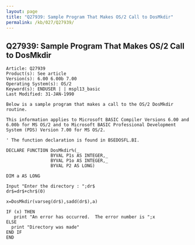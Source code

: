 ```yaml
---
layout: page
title: "Q27939: Sample Program That Makes OS/2 Call to DosMkdir"
permalink: /kb/027/Q27939/
---
```


## Q27939: Sample Program That Makes OS/2 Call to DosMkdir

	Article: Q27939
	Product(s): See article
	Version(s): 6.00 6.00b 7.00
	Operating System(s): OS/2
	Keyword(s): ENDUSER | | mspl13_basic
	Last Modified: 31-JAN-1990
	
	Below is a sample program that makes a call to the OS/2 DosMkdir
	routine.
	
	This information applies to Microsoft BASIC Compiler Versions 6.00 and
	6.00b for MS OS/2 and to Microsoft BASIC Professional Development
	System (PDS) Version 7.00 for MS OS/2.
	
	' The function declaration is found in BSEDOSFL.BI.
	
	DECLARE FUNCTION DosMkdir%(_
	                 BYVAL P1s AS INTEGER,_
	                 BYVAL P1o AS INTEGER,_
	                 BYVAL P2 AS LONG)
	
	DIM a AS LONG
	
	Input "Enter the directory : ";dr$
	dr$=dr$+chr$(0)
	
	x=DosMkdir(varseg(dr$),sadd(dr$),a)
	
	IF (x) THEN
	   print "An error has occurred.  The error number is ";x
	ELSE
	  print "Directory was made"
	END IF
	END
